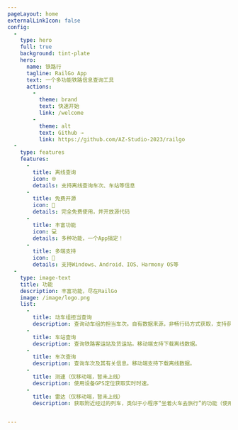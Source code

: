 ```yaml
---
pageLayout: home
externalLinkIcon: false
config:
  -
    type: hero
    full: true
    background: tint-plate
    hero:
      name: 铁路行
      tagline: RailGo App
      text: 一个多功能铁路信息查询工具
      actions:
        -
          theme: brand
          text: 快速开始
          link: /welcome
        -
          theme: alt
          text: Github →
          link: https://github.com/AZ-Studio-2023/railgo
  -
    type: features
    features:
      -
        title: 离线查询
        icon: 🌐
        details: 支持离线查询车次、车站等信息
      -
        title: 免费开源
        icon: 💸
        details: 完全免费使用，并开放源代码
      -
        title: 丰富功能
        icon: 💻
        details: 多种功能，一个App搞定！
      -
        title: 多端支持
        icon: 📱
        details: 支持Windows、Android、IOS、Harmony OS等
  -
    type: image-text
    title: 功能
    description: 丰富功能，尽在RailGo
    image: /image/logo.png
    list:
      -
        title: 动车组担当查询
        description: 查询动车组的担当车次。自有数据来源，非畅行码方式获取，支持获取未来数据。
      -
        title: 车站查询
        description: 查询铁路客运站及货运站。移动端支持下载离线数据。
      -
        title: 车次查询
        description: 查询车次及其有关信息。移动端支持下载离线数据。
      -
        title: 测速（仅移动端，暂未上线）
        description: 使用设备GPS定位获取实时时速。
      -
        title: 雷达（仅移动端，暂未上线）
        description: 获取附近经过的列车，类似于小程序“坐着火车去旅行”的功能（使用时刻表进行计算）。目前处于开发阶段。


---
```

